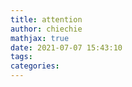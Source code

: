```yaml
---
title: attention
author: chiechie
mathjax: true
date: 2021-07-07 15:43:10
tags:
categories:
---
```

